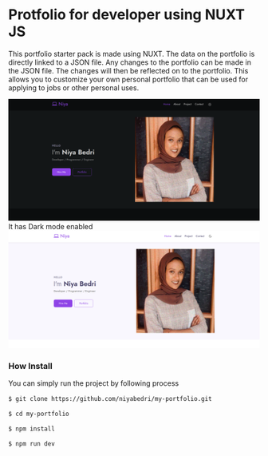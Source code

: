 # Protfolio for developer using NUXT JS  

This portfolio starter pack is made using NUXT. The data on the portfolio is directly linked to a JSON file. Any changes to the portfolio can be made in the JSON file. The changes will then be reflected on to the portfolio. 
This allows you to customize your own personal portfolio that can be used for applying to jobs or other personal uses.

![Nuxt JS Portfolio for developer](1.png?raw=true "Nuxt JS Portfolio for developer")
It has Dark mode enabled
![Nuxt JS Portfolio for developer](2.png?raw=true "Nuxt JS Portfolio for developer")

### How Install

You can simply run the project by following process
```shell
$ git clone https://github.com/niyabedri/my-portfolio.git
```
```shell
$ cd my-portfolio
```
```shell
$ npm install
```
```shell
$ npm run dev
```


